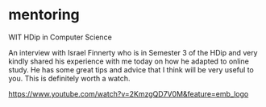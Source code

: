 # mentoring
WIT HDip in Computer Science


An interview with Israel Finnerty who is in Semester 3 of the HDip and very kindly shared his experience with me today on how he adapted to online study. 
He has some great tips and advice that I think will be very useful to you. This is definitely worth a watch.


https://www.youtube.com/watch?v=2KmzgQD7V0M&feature=emb_logo


